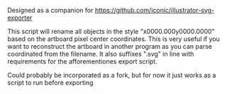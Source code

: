 Designed as a companion for https://github.com/iconic/illustrator-svg-exporter

This script will rename all objects in the style "x0000.000y0000.0000" based on the artboard pixel center coordinates. This is very useful if you want to reconstruct the artboard in another program as you can parse coordinated from the filename. It also suffixes ".svg" in line with requirements for the afforementiones export script.

Could probably be incorporated as a fork, but for now it just works as a script to run before exporting


